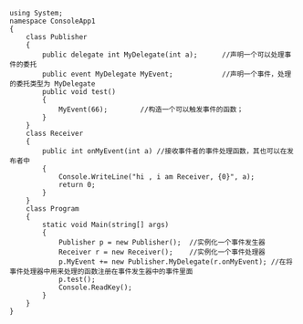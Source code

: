     using System;
    namespace ConsoleApp1
    {    
        class Publisher
        {
            public delegate int MyDelegate(int a);      //声明一个可以处理事件的委托
            public event MyDelegate MyEvent;            //声明一个事件，处理的委托类型为 MyDelegate
            public void test()
            {
                MyEvent(66);        //构造一个可以触发事件的函数； 
            }
        }
        class Receiver
        {
            public int onMyEvent(int a) //接收事件者的事件处理函数，其也可以在发布者中
            {
                Console.WriteLine("hi , i am Receiver, {0}", a);
                return 0;
            }
        }
        class Program
        {
            static void Main(string[] args)
            {
                Publisher p = new Publisher();  //实例化一个事件发生器
                Receiver r = new Receiver();    //实例化一个事件处理器
                p.MyEvent += new Publisher.MyDelegate(r.onMyEvent); //在将事件处理器中用来处理的函数注册在事件发生器中的事件里面
                p.test();            
                Console.ReadKey();
            }
        }
    }
